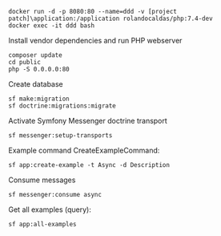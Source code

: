 ```shell script
docker run -d -p 8080:80 --name=ddd -v [project patch]\application:/application rolandocaldas/php:7.4-dev
docker exec -it ddd bash
```

Install vendor dependencies and run PHP webserver
```shell script
composer update
cd public
php -S 0.0.0.0:80
```

Create database
```shell script
sf make:migration
sf doctrine:migrations:migrate
```

Activate Symfony Messenger doctrine transport

```shell script
sf messenger:setup-transports
```

Example command CreateExampleCommand:

```shell script
sf app:create-example -t Async -d Description
```

Consume messages
```shell script
sf messenger:consume async
```

Get all examples (query):
```shell script
sf app:all-examples
```